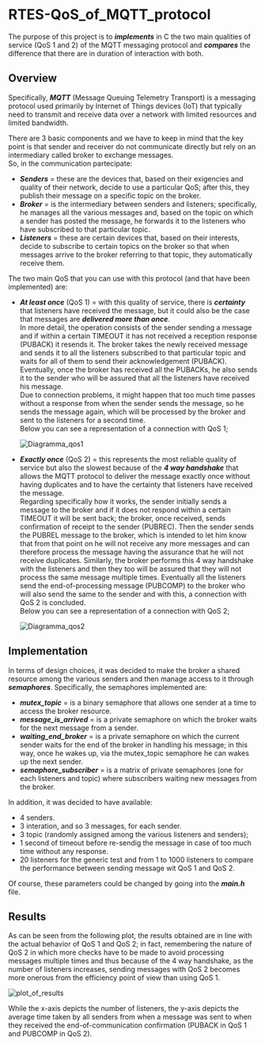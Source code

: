 # RTES-QoS_of_MQTT_protocol
The purpose of this project is to ***implements*** in C the two main qualities of service (QoS 1 and 2) of the MQTT messaging protocol
and ***compares*** the difference that there are in duration of interaction with both.

## Overview
Specifically, ***MQTT*** (Message Queuing Telemetry Transport) is a messaging protocol used primarily by Internet of Things devices (IoT)
that typically need to transmit and receive data over a network with limited resources and limited bandwidth.

There are 3 basic components and we have to keep in mind that the key point is that sender and receiver do not communicate directly
but rely on an intermediary called broker to exchange messages. 
<br>
So, in the communication partecipate:
* ***Senders*** = these are the devices that, based on their exigencies and quality of their network, decide to use a particular QoS; after this, they
  publish their message on a specific topic on the broker. 
* ***Broker*** = is the intermediary between senders and listeners; specifically, he manages all the various messages and, based on the topic on which
  a sender has posted the message, he forwards it to the listeners who have subscribed to that particular topic.
* ***Listeners*** = these are certain devices that, based on their interests, decide to subscribe to certain topics on the broker so that when messages
  arrive to the broker referring to that topic, they automatically receive them.

The two main QoS that you can use with this protocol (and that have been implemented) are:
* ***At least once*** (QoS 1) = with this quality of service, there is ***certainty*** that listeners have received the message, but it could also be the case     that messages are ***delivered more than once***.
<br> In more detail, the operation consists of the sender sending a message and if within a certain TIMEOUT it has not received a reception response (PUBACK) it resends it. The broker takes the newly received message and sends it to all the listeners subscribed to that particular topic and waits for all of them to send their acknowledgement (PUBACK). Eventually, once the broker has received all the PUBACKs, he also sends it to the sender who will be assured that all the listeners have received his message.
<br> Due to connection problems, it might happen that too much time passes without a response from when the sender sends the message, so he sends the message again, which will be processed by the broker and sent to the listeners for a second time.
<br> Below you can see a representation of a connection with QoS 1;

  ![Diagramma_qos1](https://github.com/FrrMhl/RTES-QoS_of_MQTT_protocol/assets/64307404/2e3dfb5e-a510-413a-94fe-aedbc9594ac6)

* ***Exactly once*** (QoS 2) = this represents the most reliable quality of service but also the slowest because of the ***4 way handshake*** that allows the MQTT protocol to deliver the message exactly once without having duplicates and to have the certainty that listeners have received the message.
<br> Regarding specifically how it works, the sender initially sends a message to the broker and if it does not respond within a certain TIMEOUT it will be sent back; the broker, once received, sends confirmation of receipt to the sender (PUBREC). Then the sender sends the PUBREL message to the broker, which is intended to let him know that from that point on he will not receive any more messages and can therefore process the message having the assurance that he will not receive duplicates. Similarly, the broker performs this 4 way handshake with the listeners and then they too will be assured that they will not process the same message multiple times. Eventually all the listeners send the end-of-processing message (PUBCOMP) to the broker who will also send the same to the sender and with this, a connection with QoS 2 is concluded.
<br> Below you can see a representation of a connection with QoS 2;

  ![Diagramma_qos2](https://github.com/FrrMhl/RTES-QoS_of_MQTT_protocol/assets/64307404/f1faa06e-1841-4d5d-9015-98123136f421)



## Implementation
In terms of design choices, it was decided to make the broker a shared resource among the various senders and then manage access to it through ***semaphores***.
Specifically, the semaphores implemented are:
* ***mutex_topic*** = is a binary semaphore that allows one sender at a time to access the broker resource.
* ***message_is_arrived*** = is a private semaphore on which the broker waits for the next message from a sender.
* ***waiting_end_broker*** = is a private semaphore on which the current sender waits for the end of the broker in handling his message; in this way, once he wakes up, via the mutex_topic semaphore he can wakes up the next sender.
* ***semaphore_subscriber*** = is a matrix of private semaphores (one for each listeners and topic) where subscribers waiting new messages from the broker.

In addition, it was decided to have available:
* 4 senders.
* 3 interation, and so 3 messages, for each sender. 
* 3 topic (randomly assigned among the various listeners and senders);
* 1 second of timeout before re-sendig the message in case of too much time without any response.
* 20 listeners for the generic test and from 1 to 1000 listeners to compare the performance between sending message wit QoS 1 and QoS 2.

Of course, these parameters could be changed by going into the ***main.h*** file.

## Results
As can be seen from the following plot, the results obtained are in line with the actual behavior of QoS 1 and QoS 2; in fact, remembering
the nature of QoS 2 in which more checks have to be made to avoid processing messages multiple times and thus because of the 4 way handshake,
as the number of listeners increases, sending messages with QoS 2 becomes more onerous from the efficiency point of view than using QoS 1.

![plot_of_results](https://github.com/FrrMhl/RTES-QoS_of_MQTT_protocol/assets/64307404/74cd9e36-0654-4f72-874e-0f50144be65f)

While the x-axis depicts the number of listeners, the y-axis depicts the average time taken by all senders from when a message was sent to 
when they received the end-of-communication confirmation (PUBACK in QoS 1 and PUBCOMP in QoS 2). 


